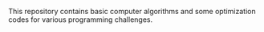 This repository contains basic computer algorithms and some optimization codes for various programming challenges.
